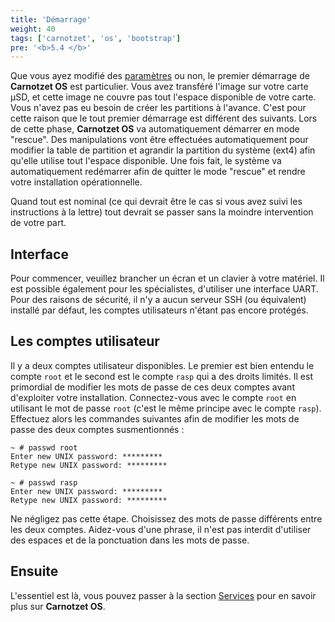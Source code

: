 ```yaml
---
title: 'Démarrage'
weight: 40
tags: ['carnotzet', 'os', 'bootstrap']
pre: '<b>5.4 </b>'
---
```


Que vous ayez modifié des [paramètres](/carnotzet/03.settings.md) ou non, le
premier démarrage de **Carnotzet OS** est particulier. Vous avez transféré
l'image sur votre carte µSD, et cette image ne couvre pas tout l'espace
disponible de votre carte. Vous n'avez pas eu besoin de créer les partitions à
l'avance. C'est pour cette raison que le tout premier démarrage est différent
des suivants. Lors de cette phase, **Carnotzet OS** va automatiquement démarrer
en mode "rescue". Des manipulations vont être effectuées automatiquement pour
modifier la table de partition et agrandir la partition du système (ext4) afin
qu'elle utilise tout l'espace disponible. Une fois fait, le système va
automatiquement redémarrer afin de quitter le mode "rescue" et rendre votre
installation opérationnelle.

Quand tout est nominal (ce qui devrait être le cas si vous avez suivi les
instructions à la lettre) tout devrait se passer sans la moindre intervention de
votre part.

## Interface

Pour commencer, veuillez brancher un écran et un clavier à votre matériel. Il
est possible également pour les spécialistes, d'utiliser une interface UART.
Pour des raisons de sécurité, il n'y a aucun serveur SSH (ou équivalent)
installé par défaut, les comptes utilisateurs n'étant pas encore protégés.

## Les comptes utilisateur

Il y a deux comptes utilisateur disponibles. Le premier est bien entendu le
compte `root` et le second est le compte `rasp` qui a des droits limités. Il est
primordial de modifier les mots de passe de ces deux comptes avant d'exploiter
votre installation. Connectez-vous avec le compte `root` en utilisant le mot de
passe `root` (c'est le même principe avec le compte `rasp`). Effectuez alors les
commandes suivantes afin de modifier les mots de passe des deux comptes
susmentionnés :

```
~ # passwd root
Enter new UNIX password: *********
Retype new UNIX password: *********

~ # passwd rasp
Enter new UNIX password: *********
Retype new UNIX password: *********
```

Ne négligez pas cette étape. Choisissez des mots de passe différents entre les
deux comptes. Aidez-vous d'une phrase, il n'est pas interdit d'utiliser des
espaces et de la ponctuation dans les mots de passe.

## Ensuite

L'essentiel est là, vous pouvez passer à la section
[Services](/carnotzet/05.services.md) pour en savoir plus sur **Carnotzet OS**.
